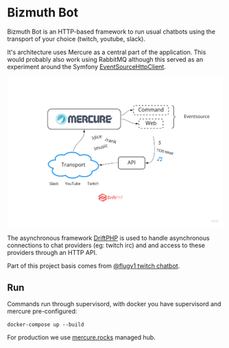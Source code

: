 # Bizmuth Bot

Bizmuth Bot is an HTTP-based framework to run usual chatbots using the transport of your choice (twitch, youtube, slack).

It's architecture uses Mercure as a central part of the application. This would probably also work using RabbitMQ although this served as an experiment around the Symfony [EventSourceHttpClient](). 

![schema](./doc/schema.jpg)

The asynchronous framework [DriftPHP](https://driftphp.io/) is used to handle asynchronous connections to chat providers (eg: twitch irc) and and access to these providers through an HTTP API. 

Part of this project basis comes from [@flugv1 twitch chatbot](https://github.com/flug/chatbot-twitch).

## Run

Commands run through supervisord, with docker you have supervisord and mercure pre-configured:

```
docker-compose up --build
```

For production we use [mercure.rocks](https://mercure.rocks) managed hub.
